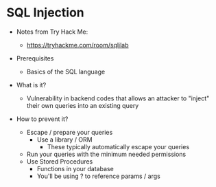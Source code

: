 # SQL Injection

* Notes from Try Hack Me:
  * https://tryhackme.com/room/sqlilab

* Prerequisites
  * Basics of the SQL language
* What is it?
  * Vulnerability in backend codes that allows an attacker to "inject" their own queries into an existing query
* How to prevent it?
  * Escape / prepare your queries
    * Use a library / ORM
      * These typically automatically escape your queries
  * Run your queries with the minimum needed permissions
  * Use Stored Procedures
    * Functions in your database
    * You'll be using ? to reference params / args

  

